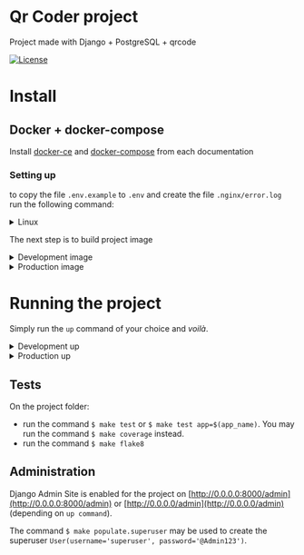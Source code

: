 # Qr Coder project
Project made with Django + PostgreSQL + qrcode

[![License](https://img.shields.io/github/license/rodrigondec/rctech)](https://img.shields.io/github/license/rodrigondec/rctech)

# Install
## Docker + docker-compose
Install [docker-ce](https://docs.docker.com/install/) and [docker-compose](https://docs.docker.com/compose/install/) from each documentation

### Setting up
to copy the file `.env.example` to `.env` and create the file `.nginx/error.log` run the following command:
<details><summary>Linux</summary>

    make config.env
</details>

The next step is to build project image
<details><summary>Development image</summary>

    make build
</details>
<details><summary>Production image</summary>

    make build.prod
</details>

# Running the project
Simply run the `up` command of your choice and *voilà*.

<details><summary>Development up</summary>

    make up
This command will start 2 services on your machine:
- Django server on [http://0.0.0.0:8000](http://0.0.0.0:8000)
- PostgreSQL service on port [5432]()

>IMPORTANT NOTE! 
>
>These services are binded to each of your machine respective port
</details>
<details><summary>Production up</summary>

    make up.prod
This command will start 3 services on your machine:
- Django server
- PostgreSQL service
- Nginx service on [http://0.0.0.0](http://0.0.0.0)

>IMPORTANT NOTE! 
>
>Only the nginx service is binded to your machine ports
</details>

## Tests
On the project folder:
- run the command `$ make test` or `$ make test app=$(app_name)`. You may run the command `$ make coverage` instead.
- run the command `$ make flake8`

## Administration
Django Admin Site is enabled for the project on [http://0.0.0.0:8000/admin](http://0.0.0.0:8000/admin) or [http://0.0.0.0/admin](http://0.0.0.0/admin) (depending on `up command`).

The command `$ make populate.superuser` may be used to create the superuser `User(username='superuser', password='@Admin123')`.
